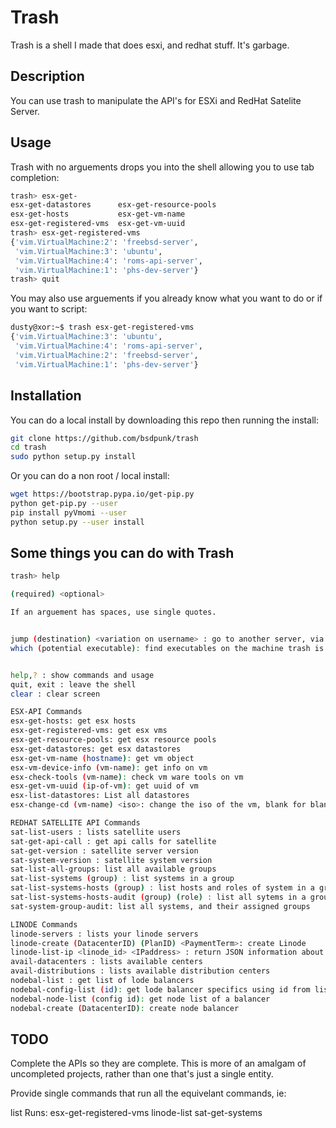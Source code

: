 # Trash
Trash is a shell I made that does esxi, and redhat stuff.
It's garbage.


## Description
You can use trash to manipulate the API's for ESXi and RedHat Satelite Server.


## Usage

Trash with no arguements drops you into the shell allowing you to use tab completion:
```bash
trash> esx-get-
esx-get-datastores      esx-get-resource-pools
esx-get-hosts           esx-get-vm-name
esx-get-registered-vms  esx-get-vm-uuid
trash> esx-get-registered-vms
{'vim.VirtualMachine:2': 'freebsd-server',
 'vim.VirtualMachine:3': 'ubuntu',
 'vim.VirtualMachine:4': 'roms-api-server',
 'vim.VirtualMachine:1': 'phs-dev-server'}
trash> quit
```

You may also use arguements if you already know what you want to do or if you want to script:
```bash
dusty@xor:~$ trash esx-get-registered-vms
{'vim.VirtualMachine:3': 'ubuntu',
 'vim.VirtualMachine:4': 'roms-api-server',
 'vim.VirtualMachine:2': 'freebsd-server',
 'vim.VirtualMachine:1': 'phs-dev-server'}

```

## Installation

You can do a local install by downloading this repo then running the install:

```bash
git clone https://github.com/bsdpunk/trash
cd trash
sudo python setup.py install
```

Or you can do a non root / local install:

```bash
wget https://bootstrap.pypa.io/get-pip.py
python get-pip.py --user
pip install pyVmomi --user
python setup.py --user install
```

## Some things you can do with Trash
```bash
trash> help

(required) <optional>

If an arguement has spaces, use single quotes.


jump (destination) <variation on username> : go to another server, via the jump server
which (potential executable): find executables on the machine trash is running on


help,? : show commands and usage
quit, exit : leave the shell
clear : clear screen

ESX-API Commands
esx-get-hosts: get esx hosts
esx-get-registered-vms: get esx vms
esx-get-resource-pools: get esx resource pools
esx-get-datastores: get esx datastores
esx-get-vm-name (hostname): get vm object
esx-vm-device-info (vm-name): get info on vm
esx-check-tools (vm-name): check vm ware tools on vm
esx-get-vm-uuid (ip-of-vm): get uuid of vm
esx-list-datastores: List all datastores
esx-change-cd (vm-name) <iso>: change the iso of the vm, blank for blank

REDHAT SATELLITE API Commands
sat-list-users : lists satellite users
sat-get-api-call : get api calls for satellite
sat-get-version : satellite server version
sat-system-version : satellite system version
sat-list-all-groups: list all available groups
sat-list-systems (group) : list systems in a group
sat-list-systems-hosts (group) : list hosts and roles of system in a group
sat-list-systems-hosts-audit (group) (role) : list all sytems in a group, not in role X(1-7)
sat-system-group-audit: list all systems, and their assigned groups

LINODE Commands
linode-servers : lists your linode servers
linode-create (DatacenterID) (PlanID) <PaymentTerm>: create Linode
linode-list-ip <linode_id> <IPaddress> : return JSON information about ip address and server 
avail-datacenters : lists available centers
avail-distributions : lists available distribution centers
nodebal-list : get list of lode balancers    
nodebal-config-list (id): get lode balancer specifics using id from list
nodebal-node-list (config id): get node list of a balancer
nodebal-create (DatacenterID): create node balancer
```

## TODO
Complete the APIs so they are complete. This is more of an amalgam of uncompleted projects, rather than one that's just a single entity. 

Provide single commands that run all the equivelant commands, ie:

list
Runs:
esx-get-registered-vms
linode-list
sat-get-systems

